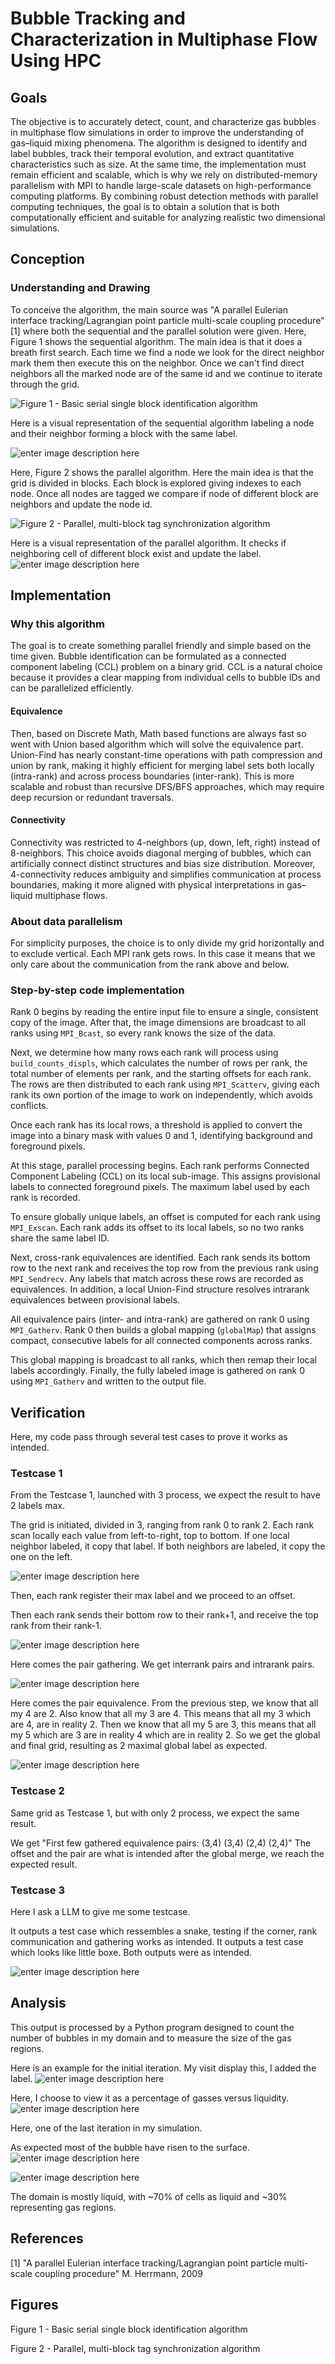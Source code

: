 ﻿# Bubble Tracking and Characterization in Multiphase Flow Using HPC

## Goals 

The objective is to accurately detect, count, and characterize gas bubbles in multiphase flow simulations in order to improve the understanding of gas–liquid mixing phenomena. 
The algorithm is designed to identify and label bubbles, track their temporal evolution, and extract quantitative characteristics such as size. 
At the same time, the implementation must remain efficient and scalable, which is why we rely on distributed-memory parallelism with MPI to handle large-scale datasets on high-performance computing platforms. 
By combining robust detection methods with parallel computing techniques, the goal is to obtain a solution that is both computationally efficient and suitable for analyzing realistic two dimensional simulations.

## Conception

### Understanding and Drawing

To conceive the algorithm, the main source was "A parallel Eulerian interface tracking/Lagrangian point particle multi-scale coupling procedure" [1] where both the sequential and the parallel solution were given.
Here, Figure 1 shows the sequential algorithm. The main idea is that it does a breath first search. Each time we find a node we look for the direct neighbor mark them then execute this on the neighbor. Once we can't find direct neighbors all the marked node are of the same id and we continue to iterate through the grid. 

![Figure 1 - Basic serial single block identification algorithm](https://i.imgur.com/dALZYxE.png) 

Here is a visual representation of the sequential algorithm labeling a node and their neighbor forming a block with the same label.

![enter image description here](https://i.imgur.com/VcUjxCI.png)

Here, Figure 2 shows the parallel algorithm. 
Here the main idea is that the grid is divided in blocks. Each block is explored giving indexes to each node. Once all nodes are tagged we compare if node of different block are neighbors and update the node id.

![Figure 2 - Parallel, multi-block tag synchronization algorithm](https://i.imgur.com/8W6BvQj.png)

Here is a visual representation of the parallel algorithm. It checks if neighboring cell of different block exist and update the label.
![enter image description here](https://i.imgur.com/K34D2fm.png)



## Implementation

### Why this algorithm

The goal is to create something parallel friendly and simple based on the time given. 
Bubble identification can be formulated as a connected component labeling (CCL) problem on a binary grid. CCL is a natural choice because it provides a clear mapping from individual cells to bubble IDs and can be parallelized efficiently.

#### Equivalence 
Then, based on Discrete Math, Math based functions are always fast so went with Union based algorithm which will solve the equivalence part. 
Union-Find has nearly constant-time operations with path compression and union by rank, making it highly efficient for merging label sets both locally (intra-rank) and across process boundaries (inter-rank). This is more scalable and robust than recursive DFS/BFS approaches, which may require deep recursion or redundant traversals.

#### Connectivity
Connectivity was restricted to 4-neighbors (up, down, left, right) instead of 8-neighbors. This choice avoids diagonal merging of bubbles, which can artificially connect distinct structures and bias size distribution. Moreover, 4-connectivity reduces ambiguity and simplifies communication at process boundaries, making it more aligned with physical interpretations in gas–liquid multiphase flows.



### About data parallelism

For simplicity purposes, the choice is to only divide my grid horizontally and to exclude vertical.
Each MPI rank gets rows. In this case it means that we only care about the communication from the rank above and below.

### Step-by-step code implementation


Rank 0 begins by reading the entire input file to ensure a single, consistent copy of the image. After that, the image dimensions are broadcast to all ranks using `MPI_Bcast`, so every rank knows the size of the data.

Next, we determine how many rows each rank will process using `build_counts_displs`, which calculates the number of rows per rank, the total number of elements per rank, and the starting offsets for each rank. The rows are then distributed to each rank using `MPI_Scatterv`, giving each rank its own portion of the image to work on independently, which avoids conflicts.

Once each rank has its local rows, a threshold is applied to convert the image into a binary mask with values 0 and 1, identifying background and foreground pixels.

At this stage, parallel processing begins. Each rank performs Connected Component Labeling (CCL) on its local sub-image. This assigns provisional labels to connected foreground pixels. The maximum label used by each rank is recorded.

To ensure globally unique labels, an offset is computed for each rank using `MPI_Exscan`. Each rank adds its offset to its local labels, so no two ranks share the same label ID.

Next, cross-rank equivalences are identified. Each rank sends its bottom row to the next rank and receives the top row from the previous rank using `MPI_Sendrecv`. Any labels that match across these rows are recorded as equivalences. In addition, a local Union-Find structure resolves intrarank equivalences between provisional labels.

All equivalence pairs (inter- and intra-rank) are gathered on rank 0 using `MPI_Gatherv`. Rank 0 then builds a global mapping (`globalMap`) that assigns compact, consecutive labels for all connected components across ranks.

This global mapping is broadcast to all ranks, which then remap their local labels accordingly. Finally, the fully labeled image is gathered on rank 0 using `MPI_Gatherv` and written to the output file.


## Verification
Here, my code pass through several test cases to prove it works as intended. 

### Testcase 1
From the Testcase 1, launched with 3 process, we expect the result to have 2 labels max.

The grid is initiated, divided in 3, ranging from rank 0 to rank 2. 
Each rank scan locally each value from left-to-right, top to bottom. 
If one local neighbor labeled, it copy that label.
If both neighbors are labeled, it copy the one on the left.

![enter image description here](https://i.imgur.com/Pg3di1r.png)

Then, each rank register their max label and we proceed to an offset.

Then each rank sends their bottom row to their rank+1, and receive the top rank from their rank-1.

![enter image description here](https://i.imgur.com/Qv9iexN.png)

Here comes the pair gathering. 
We get interrank pairs and intrarank pairs.

![enter image description here](https://i.imgur.com/e56o9LU.png)

Here comes the pair equivalence.
From the previous step, we know that all my 4 are 2. 
Also know that all my 3 are 4. This means that all my 3 which are 4, are in reality 2.
Then we know that all my 5 are 3, this means that all my 5 which are 3 are in reality 4 which are in reality 2.
So we get the global and final grid, resulting as 2 maximal global label as expected.

![enter image description here](https://i.imgur.com/8yiseSZ.png)

### Testcase 2

Same grid as Testcase 1, but with only 2 process, we expect the same result.

We get "First few gathered equivalence pairs: (3,4) (3,4) (2,4) (2,4)" 
The offset and the pair are what is intended after the global merge, we reach the expected result.

### Testcase 3

Here I ask a LLM to give me some testcase.

It outputs a test case which ressembles a snake, testing if the corner, rank communication and gathering works as intended.
It outputs a test case which looks like little boxe.
Both outputs were as intended.

![enter image description here](https://i.imgur.com/48Ds8fV.png) 

 ## Analysis

This output is processed by a Python program designed to count the number of bubbles in my domain and to measure the size of the gas regions.

Here is an example for the initial iteration. My visit display this, I added the label.
![enter image description here](https://i.imgur.com/z9mMI1O.png)

Here, I choose to view it as a percentage of gasses versus liquidity.
![enter image description here](https://i.imgur.com/bIF9Zr1.png)

Here, one of the last iteration in my simulation.

As expected most of the bubble have risen to the surface.
![enter image description here](https://i.imgur.com/DSmegJD.png)

![enter image description here](https://i.imgur.com/e6Nv6nR.png)

The domain is mostly liquid, with ~70% of cells as liquid and ~30% representing gas regions. 
## References 
[1] "A parallel Eulerian interface tracking/Lagrangian point particle multi-scale coupling procedure" M. Herrmann, 2009 

## Figures
Figure 1 - Basic serial single block identification algorithm

Figure 2 - Parallel, multi-block tag synchronization algorithm


